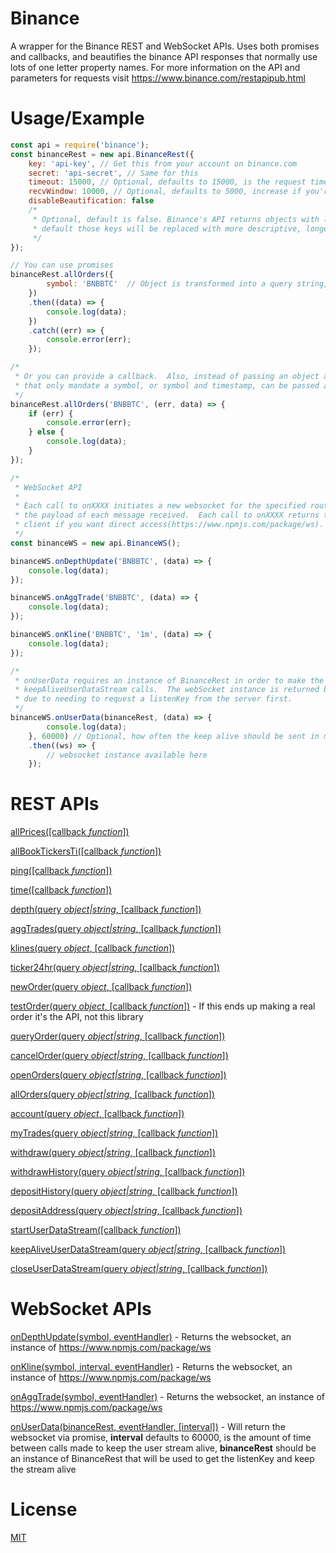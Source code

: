 # Binance
A wrapper for the Binance REST and WebSocket APIs.  Uses both promises and callbacks, and beautifies the
binance API responses that normally use lots of one letter property names. For more information on the API and parameters for requests visit https://www.binance.com/restapipub.html

# Usage/Example

```js
const api = require('binance');
const binanceRest = new api.BinanceRest({
    key: 'api-key', // Get this from your account on binance.com
    secret: 'api-secret', // Same for this
    timeout: 15000, // Optional, defaults to 15000, is the request time out in milliseconds
    recvWindow: 10000, // Optional, defaults to 5000, increase if you're getting timestamp errors
    disableBeautification: false
    /*
     * Optional, default is false. Binance's API returns objects with lots of one letter keys.  By
     * default those keys will be replaced with more descriptive, longer ones.
     */
});

// You can use promises
binanceRest.allOrders({
        symbol: 'BNBBTC'  // Object is transformed into a query string, timestamp is automatically added
    })
    .then((data) => {
        console.log(data);
    })
    .catch((err) => {
        console.error(err);
    });

/*
 * Or you can provide a callback.  Also, instead of passing an object as the query, routes
 * that only mandate a symbol, or symbol and timestamp, can be passed a string.
 */
binanceRest.allOrders('BNBBTC', (err, data) => {
    if (err) {
        console.error(err);
    } else {
        console.log(data);
    }
});

/*
 * WebSocket API
 *
 * Each call to onXXXX initiates a new websocket for the specified route, and calls your callback with
 * the payload of each message received.  Each call to onXXXX returns the instance of the websocket
 * client if you want direct access(https://www.npmjs.com/package/ws).
 */
const binanceWS = new api.BinanceWS();

binanceWS.onDepthUpdate('BNBBTC', (data) => {
    console.log(data);
});

binanceWS.onAggTrade('BNBBTC', (data) => {
    console.log(data);
});

binanceWS.onKline('BNBBTC', '1m', (data) => {
    console.log(data);
});

/*
 * onUserData requires an instance of BinanceRest in order to make the necessary startUserDataStream and
 * keepAliveUserDataStream calls.  The webSocket instance is returned by promise rather than directly
 * due to needing to request a listenKey from the server first.
 */
binanceWS.onUserData(binanceRest, (data) => {
        console.log(data);
    }, 60000) // Optional, how often the keep alive should be sent in milliseconds
    .then((ws) => {
        // websocket instance available here
    });
```

# REST APIs

[allPrices([callback _function_])](https://www.binance.com/restapipub.html#user-content-market-data-endpoints)

[allBookTickersTi([callback _function_])](https://www.binance.com/restapipub.html#user-content-market-data-endpoints)

[ping([callback _function_])](https://www.binance.com/restapipub.html#user-content-test-connectivity)

[time([callback _function_])](https://www.binance.com/restapipub.html#user-content-check-server-time)

[depth(query _object|string_, [callback _function_])](https://www.binance.com/restapipub.html#user-content-order-book)

[aggTrades(query _object|string_, [callback _function_])](https://www.binance.com/restapipub.html#user-content-compressedaggregate-trades-list)

[klines(query _object_, [callback _function_])](https://www.binance.com/restapipub.html#user-content-klinecandlesticks)

[ticker24hr(query _object|string_, [callback _function_])](https://www.binance.com/restapipub.html#user-content-24hr-ticker-price-change-statistics)

[newOrder(query _object_, [callback _function_])](https://www.binance.com/restapipub.html#user-content-new-order--signed)

[testOrder(query _object_, [callback _function_])](https://www.binance.com/restapipub.html#user-content-test-new-order-signed) - If this ends up making a real order it's the API, not this library

[queryOrder(query _object|string_, [callback _function_])](https://www.binance.com/restapipub.html#user-content-query-order-signed)

[cancelOrder(query _object|string_, [callback _function_])](https://www.binance.com/restapipub.html#user-content-cancel-order-signed)

[openOrders(query _object|string_, [callback _function_])](https://www.binance.com/restapipub.html#user-content-current-open-orders-signed)

[allOrders(query _object|string_, [callback _function_])](https://www.binance.com/restapipub.html#user-content-all-orders-signed)

[account(query _object_, [callback _function_])](https://www.binance.com/restapipub.html#user-content-account-information-signed)

[myTrades(query _object|string_, [callback _function_])](https://www.binance.com/restapipub.html#user-content-account-trade-list-signed)

[withdraw(query _object|string_, [callback _function_])](https://www.binance.com/restapipub.html#user-content-account-trade-list-signed)

[withdrawHistory(query _object|string_, [callback _function_])](https://www.binance.com/restapipub.html#user-content-account-trade-list-signed)

[depositHistory(query _object|string_, [callback _function_])](https://www.binance.com/restapipub.html#user-content-account-trade-list-signed)

[depositAddress(query _object|string_, [callback _function_])](https://www.binance.com/restapipub.html#user-content-account-trade-list-signed)

[startUserDataStream([callback _function_])](https://www.binance.com/restapipub.html#user-content-start-user-data-stream-api-key)

[keepAliveUserDataStream(query _object|string_, [callback _function_])](https://www.binance.com/restapipub.html#user-content-keepalive-user-data-stream-api-key)

[closeUserDataStream(query _object|string_, [callback _function_])](https://www.binance.com/restapipub.html#user-content-close-user-data-stream-api-key)

# WebSocket APIs

[onDepthUpdate(symbol, eventHandler)](https://www.binance.com/restapipub.html#depth-wss-endpoint) - Returns the websocket, an instance of https://www.npmjs.com/package/ws

[onKline(symbol, interval, eventHandler)](https://www.binance.com/restapipub.html#kline-wss-endpoint) - Returns the websocket, an instance of https://www.npmjs.com/package/ws

[onAggTrade(symbol, eventHandler)](https://www.binance.com/restapipub.html#trades-wss-endpoint) - Returns the websocket, an instance of https://www.npmjs.com/package/ws

[onUserData(binanceRest, eventHandler, [interval])](https://www.binance.com/restapipub.html#user-wss-endpoint) - Will return the websocket via promise, **interval** defaults to 60000, is the amount of time between calls made to keep the user stream alive, **binanceRest** should be an instance of BinanceRest that will be used to get the listenKey and keep the stream alive

# License
[MIT](LICENSE)